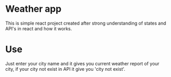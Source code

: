 # Weather app

This is simple react project created after strong understanding of states and API's in react and how it works.

# Use

Just enter your city name and it gives you current weather report of your city, if your city not exist in API it give you 'city not exist'.


